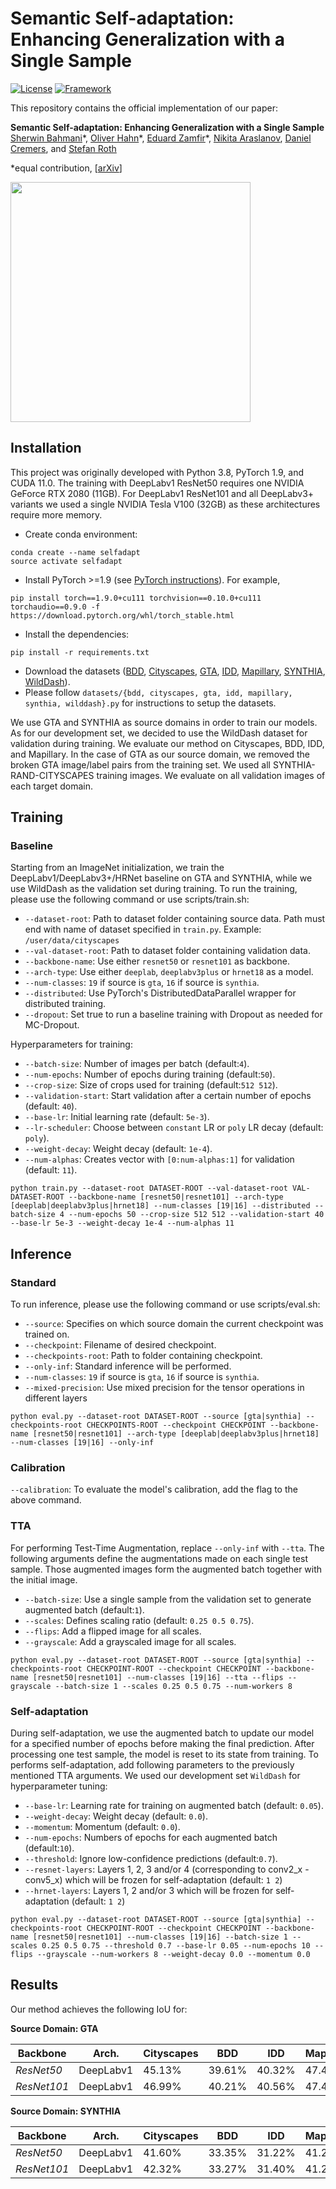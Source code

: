 # Semantic Self-adaptation: Enhancing Generalization with a Single Sample

[![License](https://img.shields.io/badge/License-Apache%202.0-blue.svg)](https://opensource.org/licenses/Apache-2.0)
[![Framework](https://img.shields.io/badge/PyTorch-%23EE4C2C.svg?&logo=PyTorch&logoColor=white)](https://pytorch.org/)

This repository contains the official implementation of our paper:

**Semantic Self-adaptation: Enhancing Generalization with a Single Sample**<br>
[Sherwin Bahmani](https://sherwinbahmani.github.io)\*,
[Oliver Hahn](https://olvrhhn.github.io)\*,
[Eduard Zamfir](https://eduardzamfir.github.io)\*,
[Nikita Araslanov](https://arnike.github.io),
[Daniel Cremers](https://vision.in.tum.de/members/cremers),
and [Stefan Roth](https://www.visinf.tu-darmstadt.de/visual_inference/people_vi/stefan_roth.en.jsp)<br>

*equal contribution, [[arXiv](https://arxiv.org)]

<img src="assets/main.gif" width="384" height="384"/>

## Installation
This project was originally developed with Python 3.8, PyTorch 1.9, and CUDA 11.0. The training with DeepLabv1 ResNet50 requires 
one NVIDIA GeForce RTX 2080 (11GB). For DeepLabv1 ResNet101 and all DeepLabv3+ variants we used a single NVIDIA Tesla V100 (32GB) as these architectures require more memory.

- Create conda environment:
```
conda create --name selfadapt
source activate selfadapt
```
- Install PyTorch >=1.9 (see [PyTorch instructions](https://pytorch.org/get-started/locally/)). For example,
```
pip install torch==1.9.0+cu111 torchvision==0.10.0+cu111 torchaudio==0.9.0 -f https://download.pytorch.org/whl/torch_stable.html
```
- Install the dependencies:
```
pip install -r requirements.txt
```
- Download the datasets ([BDD](https://bdd-data.berkeley.edu/), [Cityscapes](https://www.cityscapes-dataset.com), [GTA](https://download.visinf.tu-darmstadt.de/data/from_games/), [IDD](https://idd.insaan.iiit.ac.in), [Mapillary](https://www.mapillary.com/dataset/vistas?pKey=rwbBtYKofke2NeLIvj8j-A&lat=20&lng=0&z=1.5), [SYNTHIA](http://synthia-dataset.net/downloads/), [WildDash](https://wilddash.cc)).
- Please follow `datasets/{bdd, cityscapes, gta, idd, mapillary, synthia, wilddash}.py` for instructions to setup the datasets.

We use GTA and SYNTHIA as source domains in order to train our models. As for our development set, we decided to use the WildDash dataset for validation during training. 
We evaluate our method on Cityscapes, BDD, IDD, and Mapillary. In the case of GTA as our source domain, we removed the broken GTA image/label pairs from the training set.
We used all SYNTHIA-RAND-CITYSCAPES training images. We evaluate on all validation images of each target domain.

## Training
### Baseline
Starting from an ImageNet initialization, we train the DeepLabv1/DeepLabv3+/HRNet baseline on GTA and SYNTHIA, while we use WildDash as the validation set during training.
To run the training, please use the following command or use scripts/train.sh:
- ```--dataset-root```: Path to dataset folder containing source data. Path must end with name of dataset specified in `train.py`. Example: `/user/data/cityscapes`
- ```--val-dataset-root```: Path to dataset folder containing validation data.
- ```--backbone-name```: Use either ```resnet50``` or ```resnet101``` as backbone.
- ```--arch-type```: Use either ```deeplab```, ```deeplabv3plus``` or ```hrnet18``` as a model.
- ```--num-classes```: ```19``` if source is ```gta```, ```16``` if source is ```synthia```.
- ```--distributed```: Use PyTorch's DistributedDataParallel wrapper for distributed training.
- ```--dropout```: Set true to run a baseline training with Dropout as needed for MC-Dropout.

Hyperparameters for training:
- ```--batch-size```: Number of images per batch (default:```4```).
- ```--num-epochs```: Number of epochs during training (default:```50```).
- ```--crop-size```: Size of crops used for training (default:```512 512```).
- ```--validation-start```: Start validation after a certain number of epochs (default: ```40```).
- ```--base-lr```: Initial learning rate (default: ```5e-3```).
- ```--lr-scheduler```: Choose between ```constant``` LR or ```poly``` LR decay (default: ```poly```).
- ```--weight-decay```: Weight decay (default: ```1e-4```).
- ```--num-alphas```: Creates vector with ```[0:num-alphas:1]``` for validation (default: ```11```).
```
python train.py --dataset-root DATASET-ROOT --val-dataset-root VAL-DATASET-ROOT --backbone-name [resnet50|resnet101] --arch-type [deeplab|deeplabv3plus|hrnet18] --num-classes [19|16] --distributed --batch-size 4 --num-epochs 50 --crop-size 512 512 --validation-start 40 --base-lr 5e-3 --weight-decay 1e-4 --num-alphas 11
```

## Inference
### Standard
To run inference, please use the following command or use scripts/eval.sh:
- ```--source```: Specifies on which source domain the current checkpoint was trained on.
- ```--checkpoint```: Filename of desired checkpoint.
- ```--checkpoints-root```: Path to folder containing checkpoint.
- ```--only-inf```: Standard inference will be performed.
- ```--num-classes```: ```19``` if source is ```gta```, ```16``` if source is ```synthia```.
- ```--mixed-precision```: Use mixed precision for the tensor operations in different layers
```
python eval.py --dataset-root DATASET-ROOT --source [gta|synthia] --checkpoints-root CHECKPOINTS-ROOT --checkpoint CHECKPOINT --backbone-name [resnet50|resnet101] --arch-type [deeplab|deeplabv3plus|hrnet18] --num-classes [19|16] --only-inf
```
### Calibration
```--calibration```: To evaluate the model's calibration, add the flag to the above command.

### TTA
For performing Test-Time Augmentation, replace ```--only-inf``` with ```--tta```. The following arguments define the augmentations made on each single test sample. Those augmented images form the augmented batch together with the initial image.
- ```--batch-size```: Use a single sample from the validation set to generate augmented batch (default:```1```).
- ```--scales```: Defines scaling ratio (default: ```0.25 0.5 0.75```).
- ```--flips```: Add a flipped image for all scales.
- ```--grayscale```: Add a grayscaled image for all scales.
```
python eval.py --dataset-root DATASET-ROOT --source [gta|synthia] --checkpoints-root CHECKPOINT-ROOT --checkpoint CHECKPOINT --backbone-name [resnet50|resnet101] --num-classes [19|16] --tta --flips --grayscale --batch-size 1 --scales 0.25 0.5 0.75 --num-workers 8
```
### Self-adaptation
During self-adaptation, we use the augmented batch to update our model for a specified number of epochs before making the final prediction. After processing one test sample, the model is reset to its state from training.
To performs self-adaptation, add following parameters to the previously mentioned TTA arguments. We used our development set `WildDash` for hyperparameter tuning:
- ```--base-lr```: Learning rate for training on augmented batch (default: ```0.05```).
- ```--weight-decay```: Weight decay (default: ```0.0```).
- ```--momentum```: Momentum (default: ```0.0```).
- ```--num-epochs```: Numbers of epochs for each augmented batch (default:```10```).
- ```--threshold```: Ignore low-confidence predictions (default:```0.7```).
- ```--resnet-layers```: Layers 1, 2, 3 and/or 4 (corresponding to conv2_x - conv5_x) which will be frozen for self-adaptation (default: ```1 2```)
- ```--hrnet-layers```: Layers 1, 2 and/or 3 which will be frozen for self-adaptation (default: ```1 2```)

```
python eval.py --dataset-root DATASET-ROOT --source [gta|synthia] --checkpoints-root CHECKPOINT-ROOT --checkpoint CHECKPOINT --backbone-name [resnet50|resnet101] --num-classes [19|16] --batch-size 1 --scales 0.25 0.5 0.75 --threshold 0.7 --base-lr 0.05 --num-epochs 10 --flips --grayscale --num-workers 8 --weight-decay 0.0 --momentum 0.0
```

## Results

Our method achieves the following IoU for:

**Source Domain: GTA**

|Backbone      | Arch.         | Cityscapes | BDD    | IDD    | Mapillary | Checkpoint         |
|--------------|---------------|------------|--------|--------|-----------|--------------------|
|*ResNet50*    | DeepLabv1     | 45.13%     | 39.61% | 40.32% | 47.49%    | [resnet50_gta_alpha_0.1.pth](https://drive.google.com/uc?export=download&confirm=aOXz&id=1U1NFKvMQq_CxR26QtaI5vV5Y9hutixMf)    |
|*ResNet101*   | DeepLabv1     | 46.99%     | 40.21% | 40.56% | 47.49%    | [resnet101_gta_alpha_0.2.pth ](https://drive.google.com/uc?export=download&confirm=aOXz&id=1jbGfXJNLwjgPswZYKmmRExpUyEgDH9_p)  |

**Source Domain: SYNTHIA**

|Backbone      | Arch.         | Cityscapes | BDD    | IDD    | Mapillary | Checkpoint         |
|--------------|---------------|------------|--------|--------|-----------|--------------------|
|*ResNet50*    | DeepLabv1     | 41.60%     | 33.35% | 31.22% | 41.21%    | [resnet50_synthia_alpha_0.1.pth](https://drive.google.com/uc?export=download&confirm=aOXz&id=1FJT5trJsr-6e2fnH-VLYcjQQ-ZjRzJAC)    |
|*ResNet101*   | DeepLabv1     | 42.32%     | 33.27% | 31.40% | 41.20%    | [resnet101_synthia_alpha_0.1.pth](https://drive.google.com/uc?export=download&confirm=aOXz&id=11LI_IsCrJCsyZbRXKfpR3_d8NG0lq6tr)   |
